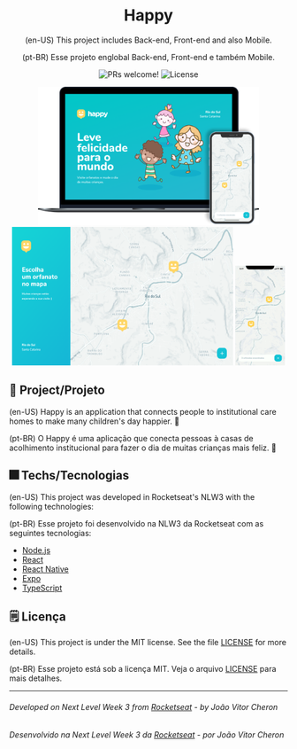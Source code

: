<h1 align="center">Happy</h1>

<p align="center">
(en-US)
This project includes Back-end, Front-end and also Mobile.
</p>
<p align="center">
(pt-BR)
Esse projeto englobal Back-end, Front-end e também Mobile.
</p>

<p align="center">
 <img src="https://img.shields.io/static/v1?label=PRs&message=welcome&color=15C3D6&labelColor=000000" alt="PRs welcome!" />

  <img alt="License" src="https://img.shields.io/static/v1?label=license&message=MIT&color=15C3D6&labelColor=000000">
</p>

<p align="center">
  <img src="./src/git/happy.png" height=250px width= 400/>
  <img src="./src/git/page1.png"height=250px width= 400/>
  <img src="./src/git/mobile.gif" height=180px width=90px/>
</p>

## 🌠 Project/Projeto
(en-US)
Happy is an application that connects people to institutional care homes to make many children's day happier. 💙

(pt-BR)
O Happy é uma aplicação que conecta pessoas à casas de acolhimento institucional para fazer o dia de muitas crianças mais feliz. 💙

## 🎆 Techs/Tecnologias
(en-US)
This project was developed in Rocketseat's NLW3 with the following technologies:

(pt-BR)
Esse projeto foi desenvolvido na NLW3 da Rocketseat com as seguintes tecnologias:

- [Node.js](https://nodejs.org/en/)
- [React](https://reactjs.org)
- [React Native](https://facebook.github.io/react-native/)
- [Expo](https://expo.io/)
- [TypeScript](https://www.typescriptlang.org/)

## 🗒 Licença
(en-US)
This project is under the MIT license. See the file [LICENSE](./LICENSE.md) for more details.

(pt-BR)
Esse projeto está sob a licença MIT. Veja o arquivo [LICENSE](./LICENSE.md) para mais detalhes.

---
###### Developed on Next Level Week 3 from [Rocketseat](https://rocketseat.com.br) - by João Vitor Cheron
###### Desenvolvido na Next Level Week 3 da [Rocketseat](https://rocketseat.com.br) - por João Vitor Cheron


